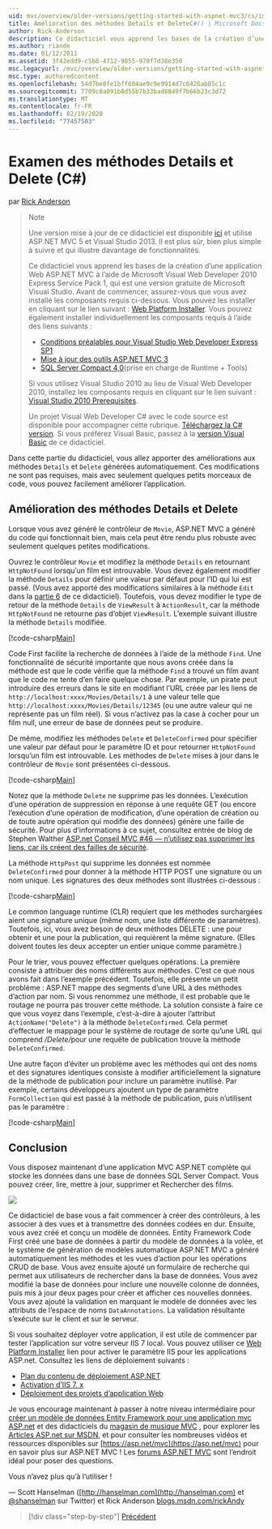 ```yaml
---
uid: mvc/overview/older-versions/getting-started-with-aspnet-mvc3/cs/improving-the-details-and-delete-methods
title: Amélioration des méthodes Details et DeleteC#() | Microsoft Docs
author: Rick-Anderson
description: Ce didacticiel vous apprend les bases de la création d’une application Web ASP.NET MVC à l’aide de Microsoft Visual Web Developer 2010 Express Service Pack 1, qui est...
ms.author: riande
ms.date: 01/12/2011
ms.assetid: 3f42edd9-c5b8-4712-9055-970f7d38e350
msc.legacyurl: /mvc/overview/older-versions/getting-started-with-aspnet-mvc3/cs/improving-the-details-and-delete-methods
msc.type: authoredcontent
ms.openlocfilehash: 54d7be8fe1bff604ae9c9e9914d7c6426ab85c1c
ms.sourcegitcommit: 7709c0a091b8d55b7b33bad8849f7b66b23c3d72
ms.translationtype: MT
ms.contentlocale: fr-FR
ms.lasthandoff: 02/19/2020
ms.locfileid: "77457503"
---
```

# <a name="improving-the-details-and-delete-methods-c"></a>Examen des méthodes Details et Delete (C#)

par [Rick Anderson](https://twitter.com/RickAndMSFT)

> > [!NOTE]
> > Une version mise à jour de ce didacticiel est disponible [ici](../../../getting-started/introduction/getting-started.md) et utilise ASP.NET MVC 5 et Visual Studio 2013. Il est plus sûr, bien plus simple à suivre et qui illustre davantage de fonctionnalités.
> 
> 
> Ce didacticiel vous apprend les bases de la création d’une application Web ASP.NET MVC à l’aide de Microsoft Visual Web Developer 2010 Express Service Pack 1, qui est une version gratuite de Microsoft Visual Studio. Avant de commencer, assurez-vous que vous avez installé les composants requis ci-dessous. Vous pouvez les installer en cliquant sur le lien suivant : [Web Platform Installer](https://www.microsoft.com/web/gallery/install.aspx?appid=VWD2010SP1Pack). Vous pouvez également installer individuellement les composants requis à l’aide des liens suivants :
> 
> - [Conditions préalables pour Visual Studio Web Developer Express SP1](https://www.microsoft.com/web/gallery/install.aspx?appid=VWD2010SP1Pack)
> - [Mise à jour des outils ASP.NET MVC 3](https://www.microsoft.com/web/gallery/install.aspx?appsxml=&amp;appid=MVC3)
> - [SQL Server Compact 4,0](https://www.microsoft.com/web/gallery/install.aspx?appid=SQLCE;SQLCEVSTools_4_0)(prise en charge de Runtime + Tools)
> 
> Si vous utilisez Visual Studio 2010 au lieu de Visual Web Developer 2010, installez les composants requis en cliquant sur le lien suivant : [Visual Studio 2010 Prerequisites](https://www.microsoft.com/web/gallery/install.aspx?appsxml=&amp;appid=VS2010SP1Pack).
> 
> Un projet Visual Web Developer C# avec le code source est disponible pour accompagner cette rubrique. [Téléchargez la C# version](https://code.msdn.microsoft.com/Introduction-to-MVC-3-10d1b098). Si vous préférez Visual Basic, passez à la [version Visual Basic](../vb/intro-to-aspnet-mvc-3.md) de ce didacticiel.

Dans cette partie du didacticiel, vous allez apporter des améliorations aux méthodes `Details` et `Delete` générées automatiquement. Ces modifications ne sont pas requises, mais avec seulement quelques petits morceaux de code, vous pouvez facilement améliorer l’application.

## <a name="improving-the-details-and-delete-methods"></a>Amélioration des méthodes Details et Delete

Lorsque vous avez généré le contrôleur de `Movie`, ASP.NET MVC a généré du code qui fonctionnait bien, mais cela peut être rendu plus robuste avec seulement quelques petites modifications.

Ouvrez le contrôleur `Movie` et modifiez la méthode `Details` en retournant `HttpNotFound` lorsqu’un film est introuvable. Vous devez également modifier la méthode `Details` pour définir une valeur par défaut pour l’ID qui lui est passé. (Vous avez apporté des modifications similaires à la méthode `Edit` dans la [partie 6](examining-the-edit-methods-and-edit-view.md) de ce didacticiel). Toutefois, vous devez modifier le type de retour de la méthode `Details` de `ViewResult` à `ActionResult`, car la méthode `HttpNotFound` ne retourne pas d’objet `ViewResult`. L’exemple suivant illustre la méthode `Details` modifiée.

[!code-csharp[Main](improving-the-details-and-delete-methods/samples/sample1.cs)]

Code First facilite la recherche de données à l’aide de la méthode `Find`. Une fonctionnalité de sécurité importante que nous avons créée dans la méthode est que le code vérifie que la méthode `Find` a trouvé un film avant que le code ne tente d’en faire quelque chose. Par exemple, un pirate peut introduire des erreurs dans le site en modifiant l’URL créée par les liens de `http://localhost:xxxx/Movies/Details/1` à une valeur telle que `http://localhost:xxxx/Movies/Details/12345` (ou une autre valeur qui ne représente pas un film réel). Si vous n’activez pas la case à cocher pour un film null, une erreur de base de données peut se produire.

De même, modifiez les méthodes `Delete` et `DeleteConfirmed` pour spécifier une valeur par défaut pour le paramètre ID et pour retourner `HttpNotFound` lorsqu’un film est introuvable. Les méthodes de `Delete` mises à jour dans le contrôleur de `Movie` sont présentées ci-dessous.

[!code-csharp[Main](improving-the-details-and-delete-methods/samples/sample2.cs)]

Notez que la méthode `Delete` ne supprime pas les données. L’exécution d’une opération de suppression en réponse à une requête GET (ou encore l’exécution d’une opération de modification, d’une opération de création ou de toute autre opération qui modifie des données) génère une faille de sécurité. Pour plus d’informations à ce sujet, consultez entrée de blog de Stephen Walther [ASP.net Conseil MVC #46 — n’utilisez pas supprimer les liens, car ils créent des failles de sécurité](http://stephenwalther.com/blog/archive/2009/01/21/asp.net-mvc-tip-46-ndash-donrsquot-use-delete-links-because.aspx).

La méthode `HttpPost` qui supprime les données est nommée `DeleteConfirmed` pour donner à la méthode HTTP POST une signature ou un nom unique. Les signatures des deux méthodes sont illustrées ci-dessous :

[!code-csharp[Main](improving-the-details-and-delete-methods/samples/sample3.cs)]

Le common language runtime (CLR) requiert que les méthodes surchargées aient une signature unique (même nom, une liste différente de paramètres). Toutefois, ici, vous avez besoin de deux méthodes DELETE : une pour obtenir et une pour la publication, qui requièrent la même signature. (Elles doivent toutes les deux accepter un entier unique comme paramètre.)

Pour le trier, vous pouvez effectuer quelques opérations. La première consiste à attribuer des noms différents aux méthodes. C’est ce que nous avons fait dans l’exemple précédent. Toutefois, elle présente un petit problème : ASP.NET mappe des segments d’une URL à des méthodes d’action par nom. Si vous renommez une méthode, il est probable que le routage ne pourra pas trouver cette méthode. La solution consiste à faire ce que vous voyez dans l’exemple, c’est-à-dire à ajouter l’attribut `ActionName("Delete")` à la méthode `DeleteConfirmed`. Cela permet d’effectuer le mappage pour le système de routage de sorte qu’une URL qui comprend <em>/Delete/</em>pour une requête de publication trouve la méthode `DeleteConfirmed`.

Une autre façon d’éviter un problème avec les méthodes qui ont des noms et des signatures identiques consiste à modifier artificiellement la signature de la méthode de publication pour inclure un paramètre inutilisé. Par exemple, certains développeurs ajoutent un type de paramètre `FormCollection` qui est passé à la méthode de publication, puis n’utilisent pas le paramètre :

[!code-csharp[Main](improving-the-details-and-delete-methods/samples/sample4.cs)]

## <a name="wrapping-up"></a>Conclusion

Vous disposez maintenant d’une application MVC ASP.NET complète qui stocke les données dans une base de données SQL Server Compact. Vous pouvez créer, lire, mettre à jour, supprimer et Rechercher des films.

![](improving-the-details-and-delete-methods/_static/image1.png)

Ce didacticiel de base vous a fait commencer à créer des contrôleurs, à les associer à des vues et à transmettre des données codées en dur. Ensuite, vous avez créé et conçu un modèle de données. Entity Framework Code First créé une base de données à partir du modèle de données à la volée, et le système de génération de modèles automatique ASP.NET MVC a généré automatiquement les méthodes et les vues d’action pour les opérations CRUD de base. Vous avez ensuite ajouté un formulaire de recherche qui permet aux utilisateurs de rechercher dans la base de données. Vous avez modifié la base de données pour inclure une nouvelle colonne de données, puis mis à jour deux pages pour créer et afficher ces nouvelles données. Vous avez ajouté la validation en marquant le modèle de données avec les attributs de l’espace de noms `DataAnnotations`. La validation résultante s’exécute sur le client et sur le serveur.

Si vous souhaitez déployer votre application, il est utile de commencer par tester l’application sur votre serveur IIS 7 local. Vous pouvez utiliser ce [Web Platform Installer](https://www.microsoft.com/web/gallery/install.aspx?appsxml=&amp;appid=ASPNET;) lien pour activer le paramètre IIS pour les applications ASP.net. Consultez les liens de déploiement suivants :

- [Plan du contenu de déploiement ASP.NET](https://msdn.microsoft.com/library/dd394698.aspx)
- [Activation d’IIS 7. x](https://blogs.msdn.com/b/rickandy/archive/2011/03/14/enabling-iis-7-x-on-windows-7-vista-sp1-windows-2008-windows-2008-r2.aspx)
- [Déploiement des projets d’application Web](https://msdn.microsoft.com/library/dd394698.aspx)

Je vous encourage maintenant à passer à notre niveau intermédiaire pour [créer un modèle de données Entity Framework pour une application mvc ASP.net](../../../getting-started/getting-started-with-ef-using-mvc/creating-an-entity-framework-data-model-for-an-asp-net-mvc-application.md) et des didacticiels du [magasin de musique MVC](../../mvc-music-store/mvc-music-store-part-1.md) , pour explorer les [Articles ASP.net sur MSDN](https://msdn.microsoft.com/library/gg416514(VS.98).aspx), et pour consulter les nombreuses vidéos et ressources disponibles sur [https://asp.net/mvc](https://asp.net/mvc) pour en savoir plus sur ASP.NET MVC ! Les [forums ASP.NET MVC](https://forums.asp.net/1146.aspx) sont l’endroit idéal pour poser des questions.

Vous n’avez plus qu’à l’utiliser !

— Scott Hanselman ([http://hanselman.com](http://hanselman.com) et [@shanselman](http://twitter.com/shanselman) sur Twitter) et Rick Anderson [blogs.msdn.com/rickAndy](https://blogs.msdn.com/rickAndy)

> [!div class="step-by-step"]
> [Précédent](adding-validation-to-the-model.md)
